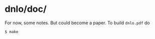 dnlo/doc/
=========

For now, some notes.  But could become a paper.  To build `dnlo.pdf` do

    $ make

